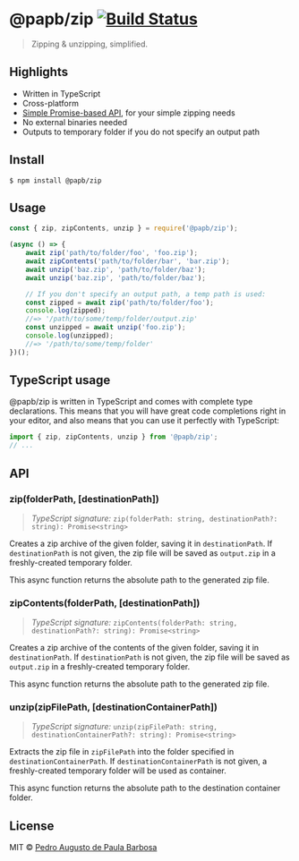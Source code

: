 # @papb/zip [![Build Status](https://travis-ci.com/papb/zip.svg?branch=master)](https://travis-ci.com/papb/zip)

> Zipping & unzipping, simplified.

## Highlights

* Written in TypeScript
* Cross-platform
* [Simple Promise-based API](https://github.com/papb/zip#api), for your simple zipping needs
* No external binaries needed
* Outputs to temporary folder if you do not specify an output path


## Install

```
$ npm install @papb/zip
```


## Usage

```js
const { zip, zipContents, unzip } = require('@papb/zip');

(async () => {
	await zip('path/to/folder/foo', 'foo.zip');
	await zipContents('path/to/folder/bar', 'bar.zip');
	await unzip('baz.zip', 'path/to/folder/baz');
	await unzip('baz.zip', 'path/to/folder/baz');

	// If you don't specify an output path, a temp path is used:
	const zipped = await zip('path/to/folder/foo');
	console.log(zipped);
	//=> '/path/to/some/temp/folder/output.zip'
	const unzipped = await unzip('foo.zip');
	console.log(unzipped);
	//=> '/path/to/some/temp/folder'
})();
```


## TypeScript usage

@papb/zip is written in TypeScript and comes with complete type declarations. This means that you will have great code completions right in your editor, and also means that you can use it perfectly with TypeScript:

```ts
import { zip, zipContents, unzip } from '@papb/zip';
// ...
```


## API

### zip(folderPath, \[destinationPath\])
> *TypeScript signature:* `zip(folderPath: string, destinationPath?: string): Promise<string>`

Creates a zip archive of the given folder, saving it in `destinationPath`. If `destinationPath` is not given, the zip file will be saved as `output.zip` in a freshly-created temporary folder.

This async function returns the absolute path to the generated zip file.

### zipContents(folderPath, \[destinationPath\])
> *TypeScript signature:* `zipContents(folderPath: string, destinationPath?: string): Promise<string>`

Creates a zip archive of the contents of the given folder, saving it in `destinationPath`. If `destinationPath` is not given, the zip file will be saved as `output.zip` in a freshly-created temporary folder.

This async function returns the absolute path to the generated zip file.

### unzip(zipFilePath, \[destinationContainerPath\])
> *TypeScript signature:* `unzip(zipFilePath: string, destinationContainerPath?: string): Promise<string>`

Extracts the zip file in `zipFilePath` into the folder specified in `destinationContainerPath`. If `destinationContainerPath` is not given, a freshly-created temporary folder will be used as container.

This async function returns the absolute path to the destination container folder.


## License

MIT © [Pedro Augusto de Paula Barbosa](https://github.com/papb)
